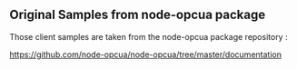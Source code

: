 ## Original Samples from node-opcua package

Those client samples are taken from the node-opcua package repository :

https://github.com/node-opcua/node-opcua/tree/master/documentation
